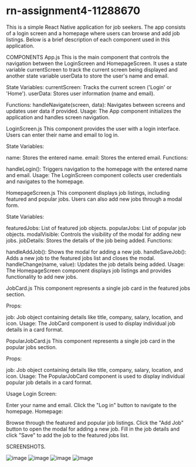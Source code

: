 # rn-assignment4-11288670

This is a simple React Native application for job seekers. The app consists of a login screen and a homepage where users can browse and add job listings. Below is a brief description of each component used in this application.

COMPONENTS
App.js
This is the main component that controls the navigation between the LoginScreen and HomepageScreen. It uses a state variable currentScreen to track the current screen being displayed and another state variable userData to store the user's name and email.

State Variables:
currentScreen: Tracks the current screen ('Login' or 'Home').
userData: Stores user information (name and email).

Functions:
handleNavigate(screen, data): Navigates between screens and updates user data if provided.
Usage:
The App component initializes the application and handles screen navigation.

LoginScreen.js
This component provides the user with a login interface. Users can enter their name and email to log in.

State Variables:

name: Stores the entered name.
email: Stores the entered email.
Functions:

handleLogin(): Triggers navigation to the homepage with the entered name and email.
Usage:
The LoginScreen component collects user credentials and navigates to the homepage.

HomepageScreen.js
This component displays job listings, including featured and popular jobs. Users can also add new jobs through a modal form.

State Variables:

featuredJobs: List of featured job objects.
popularJobs: List of popular job objects.
modalVisible: Controls the visibility of the modal for adding new jobs.
jobDetails: Stores the details of the job being added.
Functions:

handleAddJob(): Shows the modal for adding a new job.
handleSaveJob(): Adds a new job to the featured jobs list and closes the modal.
handleChange(name, value): Updates the job details being added.
Usage:
The HomepageScreen component displays job listings and provides functionality to add new jobs.

JobCard.js
This component represents a single job card in the featured jobs section.

Props:

job: Job object containing details like title, company, salary, location, and icon.
Usage:
The JobCard component is used to display individual job details in a card format.

PopularJobCard.js
This component represents a single job card in the popular jobs section.

Props:

job: Job object containing details like title, company, salary, location, and icon.
Usage:
The PopularJobCard component is used to display individual popular job details in a card format.

Usage
Login Screen:

Enter your name and email.
Click the "Log in" button to navigate to the homepage.
Homepage:

Browse through the featured and popular job listings.
Click the "Add Job" button to open the modal for adding a new job.
Fill in the job details and click "Save" to add the job to the featured jobs list.

SCREENSHOTS.

![image](https://github.com/2004-russell/rn-assignment4-11288670/assets/151689516/9a223558-e60e-4aa4-a602-b6a9e6379966)
![image](https://github.com/2004-russell/rn-assignment4-11288670/assets/151689516/554db155-a198-4742-a999-239ffd8c93a6)
![image](https://github.com/2004-russell/rn-assignment4-11288670/assets/151689516/d913c05f-2b6d-4735-9d1f-a5fa3d7e2f28)
![image](https://github.com/2004-russell/rn-assignment4-11288670/assets/151689516/feeab90c-b8d9-4001-8130-47b2765c8300)



